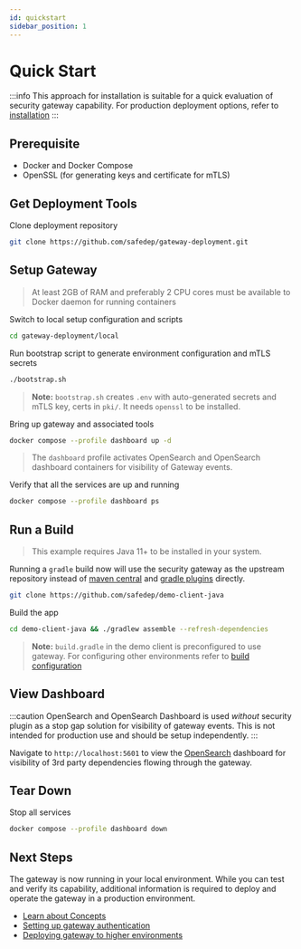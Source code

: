 ```yaml
---
id: quickstart
sidebar_position: 1
---
```


# Quick Start

:::info
This approach for installation is suitable for a quick evaluation of security
gateway capability. For production deployment options, refer to
[installation](installation.md)
:::

## Prerequisite

* Docker and Docker Compose
* OpenSSL (for generating keys and certificate for mTLS)

## Get Deployment Tools

Clone deployment repository

```bash
git clone https://github.com/safedep/gateway-deployment.git
```

## Setup Gateway

> At least 2GB of RAM and preferably 2 CPU cores must be available to Docker daemon for running containers

Switch to local setup configuration and scripts

```bash
cd gateway-deployment/local
```

Run bootstrap script to generate environment configuration and mTLS secrets

```bash
./bootstrap.sh
```

> **Note:** `bootstrap.sh` creates `.env` with auto-generated secrets and mTLS key, certs in `pki/`. It needs `openssl` to be installed.

Bring up gateway and associated tools

```bash
docker compose --profile dashboard up -d
```

> The `dashboard` profile activates OpenSearch and OpenSearch dashboard containers for visibility of Gateway events.

Verify that all the services are up and running

```bash
docker compose --profile dashboard ps
```

## Run a Build

> This example requires Java 11+ to be installed in your system.

Running a `gradle` build now will use the security gateway as the upstream repository instead of [maven central](https://repo.maven.apache.org/maven2/) and [gradle plugins](https://plugins.gradle.org/m2/) directly.

```bash
git clone https://github.com/safedep/demo-client-java
```

Build the app

```bash
cd demo-client-java && ./gradlew assemble --refresh-dependencies
```

> **Note:** `build.gradle` in the demo client is preconfigured to use gateway.
> For configuring other environments refer to [build configuration](build-configuration)

## View Dashboard

:::caution
OpenSearch and OpenSearch Dashboard is used *without* security plugin as a stop gap solution for visibility of gateway events. This is not intended for production use and should be setup independently.
:::

Navigate to `http://localhost:5601` to view the [OpenSearch](#) dashboard for visibility of 3rd party dependencies flowing through the gateway.


## Tear Down

Stop all services

```bash
docker compose --profile dashboard down
```

## Next Steps

The gateway is now running in your local environment. While you can test and verify its capability, additional information is required to deploy and operate the gateway in a production environment.

* [Learn about Concepts](/docs/category/concepts)
* [Setting up gateway authentication](#)
* [Deploying gateway to higher environments](#)
